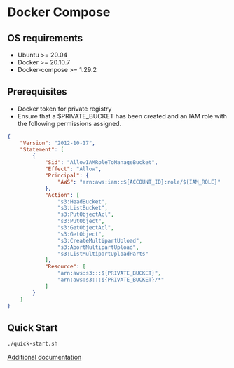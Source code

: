 # Docker Compose

## OS requirements

* Ubuntu >= 20.04
* Docker >= 20.10.7
* Docker-compose >= 1.29.2

## Prerequisites

* Docker token for private registry
* Ensure that a $PRIVATE_BUCKET has been created and an IAM role with the following permissions assigned.
```json
{
    "Version": "2012-10-17",
    "Statement": [
        {
            "Sid": "AllowIAMRoleToManageBucket",
            "Effect": "Allow",
            "Principal": {
                "AWS": "arn:aws:iam::${ACCOUNT_ID}:role/${IAM_ROLE}"
            },
            "Action": [
                "s3:HeadBucket",
                "s3:ListBucket",
                "s3:PutObjectAcl",
                "s3:PutObject",
                "s3:GetObjectAcl",
                "s3:GetObject",
                "s3:CreateMultipartUpload",
                "s3:AbortMultipartUpload",
                "s3:ListMultipartUploadParts"
            ],
            "Resource": [
                "arn:aws:s3:::${PRIVATE_BUCKET}",
                "arn:aws:s3:::${PRIVATE_BUCKET}/*"
            ]
        }
    ]
}
```

## Quick Start

```bash
./quick-start.sh
```

[Additional documentation](https://www.notion.so/secoda/On-Prem-Deployment-bfc6e9c1f9f649349d8fb2722928dd6c)

